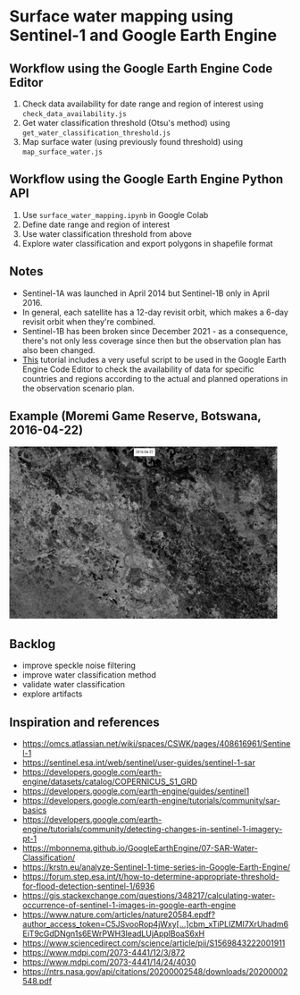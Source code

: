 # Surface water mapping using Sentinel-1 and Google Earth Engine

## Workflow using the Google Earth Engine Code Editor

1. Check data availability for date range and region of interest using `check_data_availability.js`
2. Get water classification threshold (Otsu's method) using `get_water_classification_threshold.js` 
3. Map surface water (using previously found threshold) using `map_surface_water.js`

## Workflow using the Google Earth Engine Python API

1. Use `surface_water_mapping.ipynb` in Google Colab
2. Define date range and region of interest
3. Use water classification threshold from above
4. Explore water classification and export polygons in shapefile format

## Notes

- Sentinel-1A was launched in April 2014 but Sentinel-1B only in April 2016.
- In general, each satellite has a 12-day revisit orbit, which makes a 6-day revisit orbit when they're combined.
- Sentinel-1B has been broken since December 2021 - as a consequence, there's not only less coverage since then but the observation plan has also been changed.
- [This](https://developers.google.com/earth-engine/tutorials/community/sar-basics) tutorial includes a very useful script to be used in the Google Earth Engine Code Editor
to check the availability of data for specific countries and regions according to the actual and planned operations in the observation scenario plan.

## Example (Moremi Game Reserve, Botswana, 2016-04-22)

![moremi game reserve 2016-04-22](moremi_game_reserve_2016_04_22.gif 'moremi game reserve 2016-04-22')

## Backlog

- improve speckle noise filtering
- improve water classification method
- validate water classification
- explore artifacts

## Inspiration and references

- https://omcs.atlassian.net/wiki/spaces/CSWK/pages/408616961/Sentinel-1
- https://sentinel.esa.int/web/sentinel/user-guides/sentinel-1-sar
- https://developers.google.com/earth-engine/datasets/catalog/COPERNICUS_S1_GRD
- https://developers.google.com/earth-engine/guides/sentinel1
- https://developers.google.com/earth-engine/tutorials/community/sar-basics
- https://developers.google.com/earth-engine/tutorials/community/detecting-changes-in-sentinel-1-imagery-pt-1
- https://mbonnema.github.io/GoogleEarthEngine/07-SAR-Water-Classification/
- https://krstn.eu/analyze-Sentinel-1-time-series-in-Google-Earth-Engine/
- https://forum.step.esa.int/t/how-to-determine-appropriate-threshold-for-flood-detection-sentinel-1/6936
- https://gis.stackexchange.com/questions/348217/calculating-water-occurrence-of-sentinel-1-images-in-google-earth-engine
- https://www.nature.com/articles/nature20584.epdf?author_access_token=C5JSvooRop4jWxy[…]cbm_xTiPLlZMl7XrUhadm6EiT9cGdDNgn1s6EWrPWH3IeadLUjApplBoaS6xH
- https://www.sciencedirect.com/science/article/pii/S1569843222001911
- https://www.mdpi.com/2073-4441/12/3/872
- https://www.mdpi.com/2073-4441/14/24/4030
- https://ntrs.nasa.gov/api/citations/20200002548/downloads/20200002548.pdf
